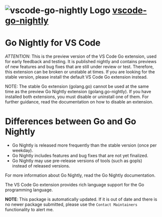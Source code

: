 # ![vscode-go-nightly Logo](https://cdn.jsdelivr.net/gh/mikeee/ChocoPackages/icons/golang.png "vscode-go-nightly Logo") [vscode-go-nightly](https://chocolatey.org/packages/vscode-go-nightly)

# Go Nightly for VS Code

_ATTENTION_: This is the preview version of the VS Code Go extension, used for early feedback and testing.
It is published nightly and contains previews of new features and bug fixes that are still under review or test. Therefore, this extension can be broken or unstable at times. If you are looking for the stable version, please install the default VS Code Go extension instead.

NOTE: The stable Go extension (golang.go) cannot be used at the same time as the preview Go Nightly extension (golang.go-nightly). If you have installed both extensions, you must disable or uninstall one of them. For further guidance, read the documentation on how to disable an extension.

# Differences between Go and Go Nightly

- Go Nightly is released more frequently than the stable version (once per weekday).
- Go Nightly includes features and bug fixes that are not yet finalized.
- Go Nightly may use pre-release versions of tools (such as gopls) instead of released versions.

For more information about Go Nightly, read the Go Nightly documentation.

The VS Code Go extension provides rich language support for the Go programming language.

**NOTE**: This package is automatically updated. If it is out of date and there is no newer package submitted, please use the `Contact Maintainers` functionality to alert me.
